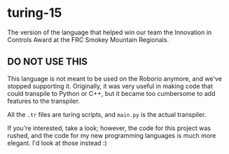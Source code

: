 # turing-15
The version of the language that helped win our team the Innovation in Controls Award at the FRC Smokey Mountain Regionals.

## DO NOT USE THIS

This language is not meant to be used on the Roborio anymore, and we've stopped supporting it. Originally, it was very useful in 
making code that could transpile to Python or C++, but it became too cumbersome to add features to the transpiler.

All the `.tr` files are turing scripts, and `main.py` is the actual transpiler.

If you're interested, take a look; however, the code for this project was rushed, and the code for my new programming 
languages is much more elegant. I'd look at those instead :)

